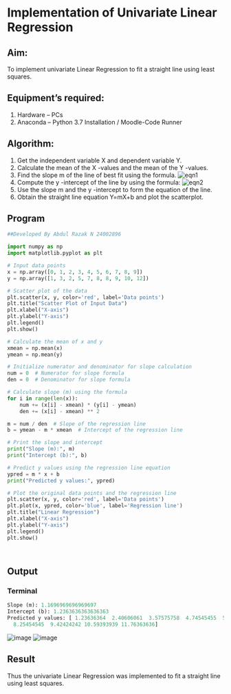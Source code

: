 # Implementation of Univariate Linear Regression
## Aim:
To implement univariate Linear Regression to fit a straight line using least squares.
## Equipment’s required:
1.	Hardware – PCs
2.	Anaconda – Python 3.7 Installation / Moodle-Code Runner
## Algorithm:
1.	Get the independent variable X and dependent variable Y.
2.	Calculate the mean of the X -values and the mean of the Y -values.
3.	Find the slope m of the line of best fit using the formula.
 ![eqn1](./eq1.jpg)
4.	Compute the y -intercept of the line by using the formula:
![eqn2](./eq2.jpg)  
5.	Use the slope m and the y -intercept to form the equation of the line.
6.	Obtain the straight line equation Y=mX+b and plot the scatterplot.
## Program
```python
##Developed By Abdul Razak N 24002896

import numpy as np
import matplotlib.pyplot as plt

# Input data points
x = np.array([0, 1, 2, 3, 4, 5, 6, 7, 8, 9])
y = np.array([1, 3, 2, 5, 7, 8, 8, 9, 10, 12])

# Scatter plot of the data
plt.scatter(x, y, color='red', label='Data points')
plt.title("Scatter Plot of Input Data")
plt.xlabel("X-axis")
plt.ylabel("Y-axis")
plt.legend()
plt.show()

# Calculate the mean of x and y
xmean = np.mean(x)
ymean = np.mean(y)

# Initialize numerator and denominator for slope calculation
num = 0  # Numerator for slope formula
den = 0  # Denominator for slope formula

# Calculate slope (m) using the formula
for i in range(len(x)):
    num += (x[i] - xmean) * (y[i] - ymean)
    den += (x[i] - xmean) ** 2

m = num / den  # Slope of the regression line
b = ymean - m * xmean  # Intercept of the regression line

# Print the slope and intercept
print("Slope (m):", m)
print("Intercept (b):", b)

# Predict y values using the regression line equation
ypred = m * x + b
print("Predicted y values:", ypred)

# Plot the original data points and the regression line
plt.scatter(x, y, color='red', label='Data points')
plt.plot(x, ypred, color='blue', label='Regression line')
plt.title("Linear Regression")
plt.xlabel("X-axis")
plt.ylabel("Y-axis")
plt.legend()
plt.show()




```
## Output
### Terminal 
```python
Slope (m): 1.1696969696969697
Intercept (b): 1.2363636363636363
Predicted y values: [ 1.23636364  2.40606061  3.57575758  4.74545455  5.91515152  7.08484848
  8.25454545  9.42424242 10.59393939 11.76363636]
```
![image](https://github.com/user-attachments/assets/5bb2e797-6f4b-458b-b2ec-948fbf4d07b7)
![image](https://github.com/user-attachments/assets/a7756944-42a5-475a-9ef5-236f5a80adf1)



## Result
Thus the univariate Linear Regression was implemented to fit a straight line using least squares.
